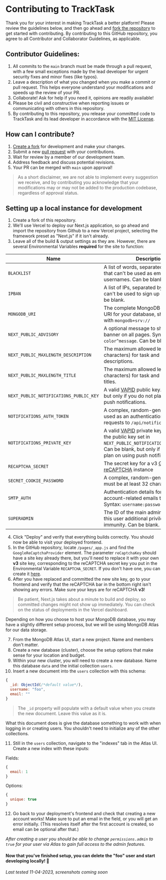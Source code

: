 # Contributing to TrackTask

Thank you for your interest in making TrackTask a better platform! Please review the guidelines below, and then go ahead and [fork the repository](https://github.com/TurtleCode84/tracktask/fork) to get started with contributing. By contributing to this GitHub repository, you agree to all Contributor and Collaborator Guidelines, as applicable.

## Contributor Guidelines:
1. All commits to the `main` branch must be made through a pull request, with a few small exceptions made by the lead developer for urgent security fixes and minor fixes (like typos).
2. Leave a description of what you changed when you make a commit or pull request. This helps everyone understand your modifications and speeds up the review of your PR.
3. Collaborate! Ask for help if you need it, opinions are readily available!
4. Please be civil and constructive when reporting issues or communicating with others in this repository.
5. By contributing to this repository, you release your committed code to TrackTask and its lead developer in accordance with the [MIT License](/LICENSE).

## How can I contribute?
1. [Create a fork](https://github.com/TurtleCode84/tracktask/fork) for development and make your changes.
2. Submit a new [pull request](https://github.com/TurtleCode84/tracktask/pulls) with your contributions.
3. Wait for review by a member of our development team.
4. Address feedback and discuss potential revisions.
5. Your PR can be merged with `main` upon approval!

> As a short disclaimer, we are not able to implement every suggestion we receive, and by contributing you acknowledge that your modifications may or may not be added to the production codebase, regardless of approval status.

## Setting up a local instance for development
1. Create a fork of this repository.
2. We'll use Vercel to deploy our Next.js application, so go ahead and import the repository from Github to a new Vercel project, selecting the framework preset as "Next.js" if it isn't already.
3. Leave all of the build & output settings as they are. However, there are several Environmental Variables **required** for the site to function:

| Name                     | Description                                                                                             | Usage                |
|--------------------------|---------------------------------------------------------------------------------------------------------| -------------------- |
| `BLACKLIST`              | A list of words, separated by commas, that can't be used as emails or usernames. Can be blank.          | Abuse prevention     |
| `IPBAN`                  | A list of IPs, separated by commas, that can't be used to sign up or login. Can be blank.               | Abuse prevention     |
| `MONGODB_URI`            | The complete MongoDB connection URI for your database, should begin with `mongodb+srv://`               | Database connections |
| `NEXT_PUBLIC_ADVISORY`   | A optional message to show as a banner on all pages. Syntax: `color^message`. Can be blank, optional.   | Site-wide announcements |
| `NEXT_PUBLIC_MAXLENGTH_DESCRIPTION` | The maximum allowed length (in characters) for task and collection descriptions. | Abuse prevention |
| `NEXT_PUBLIC_MAXLENGTH_TITLE` | The maximum allowed length (in characters) for task and collection titles. | Abuse prevention |
| `NEXT_PUBLIC_NOTIFICATIONS_PUBLIC_KEY` | A valid [VAPID](https://web.dev/articles/push-notifications-web-push-protocol) public key. Can be blank, but only if you do not plan on using push notifications. | Push notifications   |
| `NOTIFICATIONS_AUTH_TOKEN` | A complex, random-generated string used as an authentication token for API requests to `/api/notifications`  | Push notifications   |
| `NOTIFICATIONS_PRIVATE_KEY` | A valid [VAPID](https://web.dev/articles/push-notifications-web-push-protocol) private key, matched to the public key set in `NEXT_PUBLIC_NOTIFICATIONS_PUBLIC_KEY`. Can be blank, but only if you do not plan on using push notifications. | Push notifications |
| `RECAPTCHA_SECRET`       | The secret key for a v3 [Google reCAPTCHA](https://www.google.com/recaptcha/about/) instance                                                       | Abuse prevention     |
| `SECRET_COOKIE_PASSWORD` | A complex, random-generated string, must be at least 32 characters long                                      | User authentication  |
| `SMTP_AUTH`            | Authentication details for sending account-related emails through SMTP. Syntax: `username:password`.      | Account-related emails |
| `SUPERADMIN`             | The ID of the main admin user, grants this user additional privileges and immunity. Can be blank.       | Administration       |

4. Click "Deploy" and verify that everything builds correctly. You should now be able to visit your deployed frontend.
5. In the GitHub repository, locate `/pages/_app.js` and find the `GoogleReCaptchaProvider` element. The parameter `reCaptchaKey` should have a site key already there, but you'll need to replace it with your own **v3** site key, corresponding to the reCAPTCHA secret key you put in the Environmental Variable `RECAPTCHA_SECRET`. If you don't have one, you can create it [here](https://google.com/recaptcha/admin).
6. After you have replaced and committed the new site key, go to your frontend and verify that the reCAPTCHA bar in the bottom right isn't showing any errors. Make sure your keys are for reCAPTCHA **v3**!

> Be patient, Next.js takes about a minute to build and deploy, so committed changes might not show up immediately. You can check on the status of deployments in the Vercel dashboard.

Depending on how you choose to host your MongoDB database, you may have a slightly different setup process, but we will be using MongoDB Atlas for our data storage.

7. From the MongoDB Atlas UI, start a new project. Name and members don't matter.
8. Create a new database (cluster), choose the setup options that make sense for your location and budget.
9. Within your new cluster, you will need to create a new database. Name this database `data` and the initial collection `users`.
10. Insert a new document into the `users` collection with this schema:

```js
{
  _id: ObjectId(/*default value*/),
  username: "foo",
  email: ""
}
```
>The `_id` property will populate with a default value when you create the new document. Leave this value as it is.

What this document does is give the database something to work with when logging in or creating users. You shouldn't need to initialize any of the other collections.

11. Still in the `users` collection, navigate to the "indexes" tab in the Atlas UI. Create a new index with these inputs:

Fields:
```js
{
  email: 1
}
```
Options:
```js
{
  unique: true
}
```

12. Go back to your deployment's frontend and check that creating a new account works! Make sure to put an email in the field, or you will get an error initially. (This resolves itself after the first account is created, so email can be optional after that.)

_After creating a user you should be able to change `permissions.admin` to `true` for your user via Atlas to gain full access to the admin features._

#### Now that you've finished setup, you can delete the "foo" user and start developing locally! 🥳

###### Last tested 11-04-2023, screenshots coming soon
